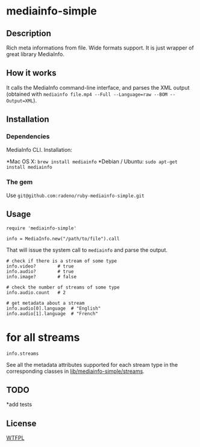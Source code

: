 mediainfo-simple
================

Description
-----------
Rich meta informations from file. Wide formats support.
It is just wrapper of great library MediaInfo.


How it works
------------
It calls the MediaInfo command-line interface, and parses the XML output (obtained with `mediainfo file.mp4 --Full --Language=raw --BOM --Output=XML`).


Installation
------------

### Dependencies

MediaInfo CLI. Installation:

*Mac OS X: `brew install mediainfo`
*Debian / Ubuntu: `sudo apt-get install mediainfo`

### The gem

Use `git@github.com:radeno/ruby-mediainfo-simple.git`


Usage
-----
```
require 'mediainfo-simple'

info = MediaInfo.new("/path/to/file").call
```

That will issue the system call to `mediainfo` and parse the output.

```
# check if there is a stream of some type
info.video?        # true
info.audio?        # true
info.image?        # false

# check the number of streams of some type
info.audio.count   # 2

# get metadata about a stream
info.audio[0].language  # "English"
info.audio[1].language  # "French"
```

# for all streams
`info.streams`

See all the metadata attributes supported for each stream type in the corresponding classes in [lib/mediainfo-simple/streams](lib/mediainfo-simple/streams).


TODO
----
*add tests


License
-------
[WTFPL](http://www.wtfpl.net/txt/copying/)
